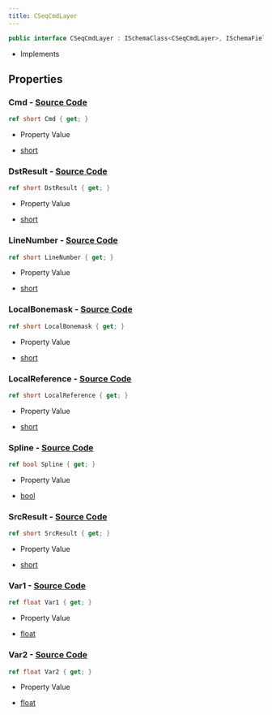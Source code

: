```yaml
---
title: CSeqCmdLayer
---
```


```csharp
public interface CSeqCmdLayer : ISchemaClass<CSeqCmdLayer>, ISchemaField, ISchemaClass, INativeHandle
```

- Implements

## Properties

### **Cmd** - [Source Code](https://github.com/swiftly-solution/swiftlys2/blob/main/managed/src/SwiftlyS2.Generated/Schemas/Interfaces/CSeqCmdLayer.cs#L16)

```csharp
ref short Cmd { get; }
```

- Property Value

- [short](https://learn.microsoft.com/dotnet/api/system.int16)

### **DstResult** - [Source Code](https://github.com/swiftly-solution/swiftlys2/blob/main/managed/src/SwiftlyS2.Generated/Schemas/Interfaces/CSeqCmdLayer.cs#L22)

```csharp
ref short DstResult { get; }
```

- Property Value

- [short](https://learn.microsoft.com/dotnet/api/system.int16)

### **LineNumber** - [Source Code](https://github.com/swiftly-solution/swiftlys2/blob/main/managed/src/SwiftlyS2.Generated/Schemas/Interfaces/CSeqCmdLayer.cs#L32)

```csharp
ref short LineNumber { get; }
```

- Property Value

- [short](https://learn.microsoft.com/dotnet/api/system.int16)

### **LocalBonemask** - [Source Code](https://github.com/swiftly-solution/swiftlys2/blob/main/managed/src/SwiftlyS2.Generated/Schemas/Interfaces/CSeqCmdLayer.cs#L20)

```csharp
ref short LocalBonemask { get; }
```

- Property Value

- [short](https://learn.microsoft.com/dotnet/api/system.int16)

### **LocalReference** - [Source Code](https://github.com/swiftly-solution/swiftlys2/blob/main/managed/src/SwiftlyS2.Generated/Schemas/Interfaces/CSeqCmdLayer.cs#L18)

```csharp
ref short LocalReference { get; }
```

- Property Value

- [short](https://learn.microsoft.com/dotnet/api/system.int16)

### **Spline** - [Source Code](https://github.com/swiftly-solution/swiftlys2/blob/main/managed/src/SwiftlyS2.Generated/Schemas/Interfaces/CSeqCmdLayer.cs#L26)

```csharp
ref bool Spline { get; }
```

- Property Value

- [bool](https://learn.microsoft.com/dotnet/api/system.boolean)

### **SrcResult** - [Source Code](https://github.com/swiftly-solution/swiftlys2/blob/main/managed/src/SwiftlyS2.Generated/Schemas/Interfaces/CSeqCmdLayer.cs#L24)

```csharp
ref short SrcResult { get; }
```

- Property Value

- [short](https://learn.microsoft.com/dotnet/api/system.int16)

### **Var1** - [Source Code](https://github.com/swiftly-solution/swiftlys2/blob/main/managed/src/SwiftlyS2.Generated/Schemas/Interfaces/CSeqCmdLayer.cs#L28)

```csharp
ref float Var1 { get; }
```

- Property Value

- [float](https://learn.microsoft.com/dotnet/api/system.single)

### **Var2** - [Source Code](https://github.com/swiftly-solution/swiftlys2/blob/main/managed/src/SwiftlyS2.Generated/Schemas/Interfaces/CSeqCmdLayer.cs#L30)

```csharp
ref float Var2 { get; }
```

- Property Value

- [float](https://learn.microsoft.com/dotnet/api/system.single)

